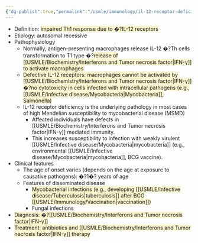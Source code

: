 ```yaml
---
{"dg-publish":true,"permalink":"/usmle/immunology/il-12-receptor-deficiency/"}
---
```


- Definition: <span style="background:rgba(240, 200, 0, 0.2)">impaired Th1 response due to �?IL-12 receptors </span>
- Etiology: autosomal recessive
- Pathophysiology
	- Normally, antigen-presenting macrophages release IL-12 �?Th cells transformation to T1 type �?<span style="background:rgba(240, 200, 0, 0.2)">release of [[USMLE/Biochemistry/Interferons and Tumor necrosis factor\|IFN-γ]] to activate macrophages</span>
	- <span style="background:rgba(240, 200, 0, 0.2)">Defective IL-12 receptors: macrophages cannot be activated by [[USMLE/Biochemistry/Interferons and Tumor necrosis factor\|IFN-γ]] �?no cytotoxicity in cells infected with intracellular pathogens (e.g., [[USMLE/Infective disease/Mycobacteria\|Mycobacteria]], Salmonella)</span>
	- IL-12 receptor deficiency is the underlying pathology in most cases of high Mendelian susceptibility to mycobacterial disease (MSMD)
		- Affected individuals have defects in [[USMLE/Biochemistry/Interferons and Tumor necrosis factor\|IFN-γ]] mediated immunity.
		- This increases susceptibility to infection with weakly virulent [[USMLE/Infective disease/Mycobacteria\|mycobacteria]] (e.g., environmental [[USMLE/Infective disease/Mycobacteria\|mycobacteria]], BCG vaccine).
- Clinical features
	- The age of onset varies (depends on the age at exposure to causative pathogens): �?1�? years of age
	- Features of disseminated disease
		- <span style="background:rgba(240, 200, 0, 0.2)">Mycobacterial infections (e.g., developing [[USMLE/Infective disease/Tuberculosis\|tuberculosis]] after BCG [[USMLE/Immunology/Vaccination\|vaccination]])</span>
		- Fungal infections
- <span style="background:rgba(240, 200, 0, 0.2)">Diagnosis: �?[[USMLE/Biochemistry/Interferons and Tumor necrosis factor\|IFN-γ]]</span>
- <span style="background:rgba(240, 200, 0, 0.2)">Treatment: antibiotics and [[USMLE/Biochemistry/Interferons and Tumor necrosis factor\|IFN-γ]] therapy</span>


